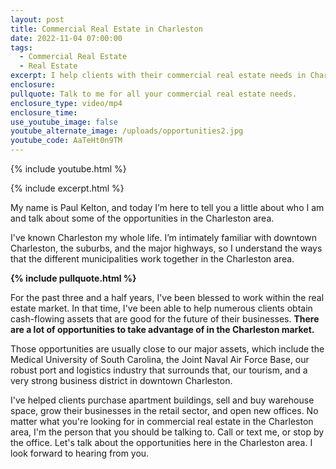 ```yaml
---
layout: post
title: Commercial Real Estate in Charleston
date: 2022-11-04 07:00:00
tags:
  - Commercial Real Estate
  - Real Estate
excerpt: I help clients with their commercial real estate needs in Charleston.
enclosure:
pullquote: Talk to me for all your commercial real estate needs.
enclosure_type: video/mp4
enclosure_time:
use_youtube_image: false
youtube_alternate_image: /uploads/opportunities2.jpg
youtube_code: AaTeHt0n9TM
---
```

{% include youtube.html %}

{% include excerpt.html %}

My name is Paul Kelton, and today I’m here to tell you a little about who I am and talk about some of the opportunities in the Charleston area.

I've known Charleston my whole life. I’m intimately familiar with downtown Charleston, the suburbs, and the major highways, so I understand the ways that the different municipalities work together in the Charleston area.

**{% include pullquote.html %}**

For the past three and a half years, I've been blessed to work within the real estate market. In that time, I've been able to help numerous clients obtain cash-flowing assets that are good for the future of their businesses. **There are a lot of opportunities to take advantage of in the Charleston market.**

Those opportunities are usually close to our major assets, which include the Medical University of South Carolina, the Joint Naval Air Force Base, our robust port and logistics industry that surrounds that, our tourism, and a very strong business district in downtown Charleston.&nbsp;

I've helped clients purchase apartment buildings, sell and buy warehouse space, grow their businesses in the retail sector, and open new offices. No matter what you're looking for in commercial real estate in the Charleston area, I'm the person that you should be talking to. Call or text me, or stop by the office. Let's talk about the opportunities here in the Charleston area. I look forward to hearing from you.